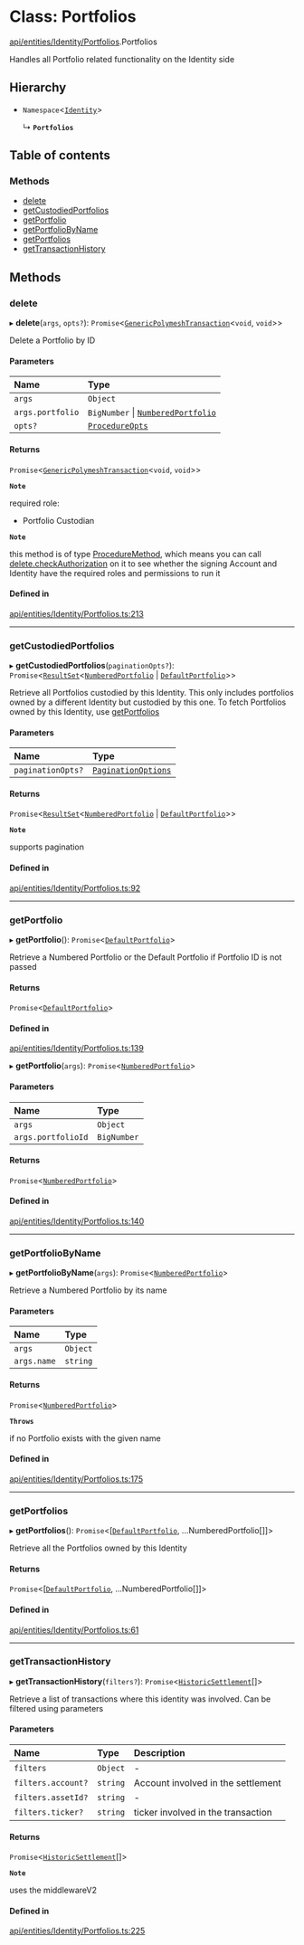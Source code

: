# Class: Portfolios

[api/entities/Identity/Portfolios](../wiki/api.entities.Identity.Portfolios).Portfolios

Handles all Portfolio related functionality on the Identity side

## Hierarchy

- `Namespace`\<[`Identity`](../wiki/api.entities.Identity.Identity)\>

  ↳ **`Portfolios`**

## Table of contents

### Methods

- [delete](../wiki/api.entities.Identity.Portfolios.Portfolios#delete)
- [getCustodiedPortfolios](../wiki/api.entities.Identity.Portfolios.Portfolios#getcustodiedportfolios)
- [getPortfolio](../wiki/api.entities.Identity.Portfolios.Portfolios#getportfolio)
- [getPortfolioByName](../wiki/api.entities.Identity.Portfolios.Portfolios#getportfoliobyname)
- [getPortfolios](../wiki/api.entities.Identity.Portfolios.Portfolios#getportfolios)
- [getTransactionHistory](../wiki/api.entities.Identity.Portfolios.Portfolios#gettransactionhistory)

## Methods

### delete

▸ **delete**(`args`, `opts?`): `Promise`\<[`GenericPolymeshTransaction`](../wiki/api.procedures.types#genericpolymeshtransaction)\<`void`, `void`\>\>

Delete a Portfolio by ID

#### Parameters

| Name | Type |
| :------ | :------ |
| `args` | `Object` |
| `args.portfolio` | `BigNumber` \| [`NumberedPortfolio`](../wiki/api.entities.NumberedPortfolio.NumberedPortfolio) |
| `opts?` | [`ProcedureOpts`](../wiki/api.procedures.types.ProcedureOpts) |

#### Returns

`Promise`\<[`GenericPolymeshTransaction`](../wiki/api.procedures.types#genericpolymeshtransaction)\<`void`, `void`\>\>

**`Note`**

required role:
  - Portfolio Custodian

**`Note`**

this method is of type [ProcedureMethod](../wiki/api.procedures.types.ProcedureMethod), which means you can call [delete.checkAuthorization](../wiki/api.procedures.types.ProcedureMethod#checkauthorization)
  on it to see whether the signing Account and Identity have the required roles and permissions to run it

#### Defined in

[api/entities/Identity/Portfolios.ts:213](https://github.com/PolymeshAssociation/polymesh-sdk/blob/f8a937f04/src/api/entities/Identity/Portfolios.ts#L213)

___

### getCustodiedPortfolios

▸ **getCustodiedPortfolios**(`paginationOpts?`): `Promise`\<[`ResultSet`](../wiki/api.entities.types.ResultSet)\<[`NumberedPortfolio`](../wiki/api.entities.NumberedPortfolio.NumberedPortfolio) \| [`DefaultPortfolio`](../wiki/api.entities.DefaultPortfolio.DefaultPortfolio)\>\>

Retrieve all Portfolios custodied by this Identity.
  This only includes portfolios owned by a different Identity but custodied by this one.
  To fetch Portfolios owned by this Identity, use [getPortfolios](../wiki/api.entities.Identity.Portfolios.Portfolios#getportfolios)

#### Parameters

| Name | Type |
| :------ | :------ |
| `paginationOpts?` | [`PaginationOptions`](../wiki/api.entities.types.PaginationOptions) |

#### Returns

`Promise`\<[`ResultSet`](../wiki/api.entities.types.ResultSet)\<[`NumberedPortfolio`](../wiki/api.entities.NumberedPortfolio.NumberedPortfolio) \| [`DefaultPortfolio`](../wiki/api.entities.DefaultPortfolio.DefaultPortfolio)\>\>

**`Note`**

supports pagination

#### Defined in

[api/entities/Identity/Portfolios.ts:92](https://github.com/PolymeshAssociation/polymesh-sdk/blob/f8a937f04/src/api/entities/Identity/Portfolios.ts#L92)

___

### getPortfolio

▸ **getPortfolio**(): `Promise`\<[`DefaultPortfolio`](../wiki/api.entities.DefaultPortfolio.DefaultPortfolio)\>

Retrieve a Numbered Portfolio or the Default Portfolio if Portfolio ID is not passed

#### Returns

`Promise`\<[`DefaultPortfolio`](../wiki/api.entities.DefaultPortfolio.DefaultPortfolio)\>

#### Defined in

[api/entities/Identity/Portfolios.ts:139](https://github.com/PolymeshAssociation/polymesh-sdk/blob/f8a937f04/src/api/entities/Identity/Portfolios.ts#L139)

▸ **getPortfolio**(`args`): `Promise`\<[`NumberedPortfolio`](../wiki/api.entities.NumberedPortfolio.NumberedPortfolio)\>

#### Parameters

| Name | Type |
| :------ | :------ |
| `args` | `Object` |
| `args.portfolioId` | `BigNumber` |

#### Returns

`Promise`\<[`NumberedPortfolio`](../wiki/api.entities.NumberedPortfolio.NumberedPortfolio)\>

#### Defined in

[api/entities/Identity/Portfolios.ts:140](https://github.com/PolymeshAssociation/polymesh-sdk/blob/f8a937f04/src/api/entities/Identity/Portfolios.ts#L140)

___

### getPortfolioByName

▸ **getPortfolioByName**(`args`): `Promise`\<[`NumberedPortfolio`](../wiki/api.entities.NumberedPortfolio.NumberedPortfolio)\>

Retrieve a Numbered Portfolio by its name

#### Parameters

| Name | Type |
| :------ | :------ |
| `args` | `Object` |
| `args.name` | `string` |

#### Returns

`Promise`\<[`NumberedPortfolio`](../wiki/api.entities.NumberedPortfolio.NumberedPortfolio)\>

**`Throws`**

if no Portfolio exists with the given name

#### Defined in

[api/entities/Identity/Portfolios.ts:175](https://github.com/PolymeshAssociation/polymesh-sdk/blob/f8a937f04/src/api/entities/Identity/Portfolios.ts#L175)

___

### getPortfolios

▸ **getPortfolios**(): `Promise`\<[[`DefaultPortfolio`](../wiki/api.entities.DefaultPortfolio.DefaultPortfolio), ...NumberedPortfolio[]]\>

Retrieve all the Portfolios owned by this Identity

#### Returns

`Promise`\<[[`DefaultPortfolio`](../wiki/api.entities.DefaultPortfolio.DefaultPortfolio), ...NumberedPortfolio[]]\>

#### Defined in

[api/entities/Identity/Portfolios.ts:61](https://github.com/PolymeshAssociation/polymesh-sdk/blob/f8a937f04/src/api/entities/Identity/Portfolios.ts#L61)

___

### getTransactionHistory

▸ **getTransactionHistory**(`filters?`): `Promise`\<[`HistoricSettlement`](../wiki/api.entities.Portfolio.types.HistoricSettlement)[]\>

Retrieve a list of transactions where this identity was involved. Can be filtered using parameters

#### Parameters

| Name | Type | Description |
| :------ | :------ | :------ |
| `filters` | `Object` | - |
| `filters.account?` | `string` | Account involved in the settlement |
| `filters.assetId?` | `string` | - |
| `filters.ticker?` | `string` | ticker involved in the transaction |

#### Returns

`Promise`\<[`HistoricSettlement`](../wiki/api.entities.Portfolio.types.HistoricSettlement)[]\>

**`Note`**

uses the middlewareV2

#### Defined in

[api/entities/Identity/Portfolios.ts:225](https://github.com/PolymeshAssociation/polymesh-sdk/blob/f8a937f04/src/api/entities/Identity/Portfolios.ts#L225)
